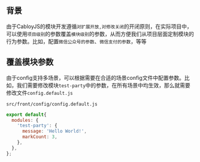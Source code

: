 ## 背景

由于CabloyJS的模块开发遵循`对扩展开放,对修改关闭`的开闭原则，在实际项目中，可以使用`项目级别`的参数覆盖`模块级别`的参数，从而方便我们从项目层面定制模块的行为参数。比如，配置`微信公众号的参数`、`微信支付的参数`，等等

## 覆盖模块参数

由于config支持多场景，可以根据需要在合适的场景config文件中配置参数。比如，我们需要修改模块`test-party`中的参数，在所有场景中均生效，那么就需要修改文件`config.default.js`

`src/front/config/config.default.js`

``` javascript
export default{
  modules: {
    'test-party': {
      message: 'Hello World!',
      markCount: 3,
    },
  },
};
```
